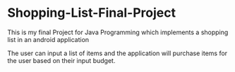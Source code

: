 # Shopping-List-Final-Project
This is my final Project for Java Programming which implements a shopping list in an android application 

The user can input a list of items and the application will purchase items for the user based on their input budget.
